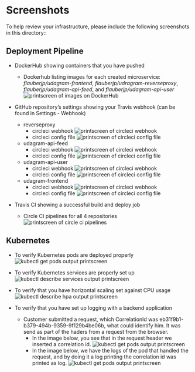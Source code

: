 # Screenshots

To help review your infrastructure, please include the following screenshots in this directory::

## Deployment Pipeline

- DockerHub showing containers that you have pushed
  - Dockerhub listing images for each created microservice: _flauberjp/udagram-frontend_, _flauberjp/udragram-reverseproxy_, _flauberjp/udagram-api-feed_, and _flauberjp/udagram-api-user_
    ![printscreen of images on DockerHub](./evidences/dockerhub_evidence.PNG)
- GitHub repository’s settings showing your Travis webhook (can be found in Settings - Webhook)

  - reverseproxy
    - circleci webhook
      ![printscreen of circleci webhook](./evidences/web-hook-reverseproxy.PNG)
    - circleci config file
      ![printscreen of circleci config file](./evidences/circle-ci-configuration-for-reverseproxy.PNG)
  - udagram-api-feed
    - circleci webhook
      ![printscreen of circleci webhook](./evidences/web-hook-udagram-api-feed.PNG)
    - circleci config file
      ![printscreen of circleci config file](./evidences/circle-ci-configuration-for-udagram-api-feed.PNG)
  - udagram-api-user
    - circleci webhook
      ![printscreen of circleci webhook](./evidences/web-hook-udagram-api-user.PNG)
    - circleci config file
      ![printscreen of circleci config file](./evidences/circle-ci-configuration-for-udagram-api-user.PNG)
  - udagram-frontend
    - circleci webhook
      ![printscreen of circleci webhook](./evidences/web-hook-udagram-frontend.PNG)
    - circleci config file
      ![printscreen of circleci config file](./evidences/circle-ci-configuration-for-udagram-frontend.PNG)

- Travis CI showing a successful build and deploy job
  - Circle CI pipelines for all 4 repositories
    ![printscreen of circle ci pipelines](./evidences/Circle_CI_interface_evidence.PNG)

## Kubernetes

- To verify Kubernetes pods are deployed properly
  ![kubectl get pods output printscreen](./evidences/output-get-pods.PNG)
- To verify Kubernetes services are properly set up
  ![kubectl describe services output printscreen](./evidences/output-describe-services.PNG)

- To verify that you have horizontal scaling set against CPU usage
  ![kubectl describe hpa output printscreen](./evidences/output-describe-hpa.PNG)

- To verify that you have set up logging with a backend application
  - Customer submitted a request, which CorrelationId was eb31f9b1-b379-494b-9359-9f129b4be06b, what could identify him. It was send as part of the haders from a request from the browser.
    - In the image below, you see that in the request header we inserted a correlation id.
      ![kubectl get pods output printscreen](./evidences/frontend-header-request.png)
    - In the image below, we have the logs of the pod that handled the request, and by doing it a log printing the correlation id was printed as log.
      ![kubectl get pods output printscreen](./evidences/backend-feed-logs.png)
